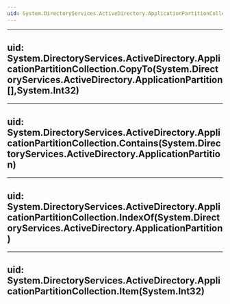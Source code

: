 ```yaml
---
uid: System.DirectoryServices.ActiveDirectory.ApplicationPartitionCollection
---
```


---
uid: System.DirectoryServices.ActiveDirectory.ApplicationPartitionCollection.CopyTo(System.DirectoryServices.ActiveDirectory.ApplicationPartition[],System.Int32)
---

---
uid: System.DirectoryServices.ActiveDirectory.ApplicationPartitionCollection.Contains(System.DirectoryServices.ActiveDirectory.ApplicationPartition)
---

---
uid: System.DirectoryServices.ActiveDirectory.ApplicationPartitionCollection.IndexOf(System.DirectoryServices.ActiveDirectory.ApplicationPartition)
---

---
uid: System.DirectoryServices.ActiveDirectory.ApplicationPartitionCollection.Item(System.Int32)
---
